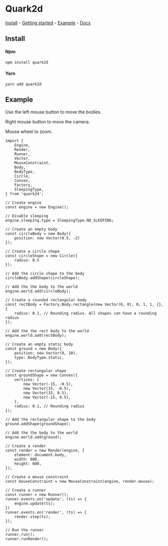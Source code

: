 # Quark2d

[Install](#install) - [Getting started](https://github.com/fominvic81/Quark2d/wiki/Getting-started) - [Example](#Example) - [Docs](https://fominvic81.github.io/Quark2d/index.html)

## Install

#### Npm
    npm install quark2d
#### Yarn
    yarn add quark2d

## Example

Use the left mouse button to move the bodies.

Right mouse button to move the camera.

Mouse wheel to zoom.

    import {
        Engine,
        Render,
        Runner,
        Vector,
        MouseConstraint,
        Body,
        BodyType,
        Circle,
        Convex,
        Factory,
        SleepingType,
    } from 'quark2d';

    // Create engine
    const engine = new Engine();

    // Disable sleeping
    engine.sleeping.type = SleepingType.NO_SLEEPING;

    // Create an empty body
    const circleBody = new Body({
        position: new Vector(0.5, -2)
    });

    // Create a circle shape
    const circleShape = new Circle({
        radius: 0.5
    });

    // Add the circle shape to the body
    circleBody.addShape(circleShape);

    // Add the the body to the world
    engine.world.add(circleBody);

    // Create a rounded rectangular body
    const rectBody = Factory.Body.rectangle(new Vector(0, 0), 0, 1, 1, {}, {
        radius: 0.1, // Rounding radius. All shapes can have a rounding radius
    });

    // Add the the rect body to the world
    engine.world.add(rectBody);

    // Create an empty static body
    const ground = new Body({
        position: new Vector(0, 10),
        type: BodyType.static,
    });

    // Create rectangular shape
    const groundShape = new Convex({
        vertices: [
            new Vector(-15, -0.5),
            new Vector(15, -0.5),
            new Vector(15, 0.5),
            new Vector(-15, 0.5),
        ],
        radius: 0.1, // Rounding radius
    });

    // Add the rectangular shape to the body
    ground.addShape(groundShape);

    // Add the the body to the world
    engine.world.add(ground);

    // Create a render
    const render = new Render(engine, {
        element: document.body,
        width: 800,
        height: 600,
    });

    // Create a mouse constraint
    const mouseConstraint = new MouseConstraint(engine, render.mouse);

    // Create a runner
    const runner = new Runner();
    runner.events.on('update', (ts) => {
        engine.update(ts);
    })
    runner.events.on('render', (ts) => {
        render.step(ts);
    });

    // Run the runner
    runner.run();
    runner.runRender();